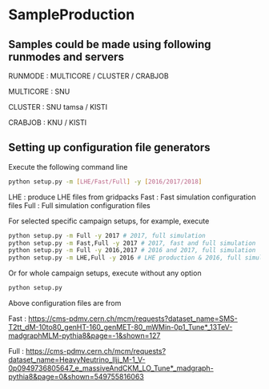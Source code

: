 # SampleProduction

## Samples could be made using following runmodes and servers

RUNMODE : MULTICORE / CLUSTER / CRABJOB

MULTICORE : SNU

CLUSTER : SNU tamsa / KISTI

CRABJOB : KNU / KISTI


## Setting up configuration file generators

Execute the following command line
```bash
python setup.py -m [LHE/Fast/Full] -y [2016/2017/2018]
```
LHE : produce LHE files from gridpacks
Fast : Fast simulation configuration files
Full : Full simulation configuration files

For selected specific campaign setups, for example, execute
```bash
python setup.py -m Full -y 2017 # 2017, full simulation
python setup.py -m Fast,Full -y 2017 # 2017, fast and full simulation
python setup.py -m Full -y 2016,2017 # 2016 and 2017, full simulation
python setup.py -m LHE,Full -y 2016 # LHE production & 2016, full simulation
```
Or for whole campaign setups, execute without any option
```bash
python setup.py
```

Above configuration files are from

Fast : https://cms-pdmv.cern.ch/mcm/requests?dataset_name=SMS-T2tt_dM-10to80_genHT-160_genMET-80_mWMin-0p1_Tune*_13TeV-madgraphMLM-pythia8&page=-1&shown=127

Full : https://cms-pdmv.cern.ch/mcm/requests?dataset_name=HeavyNeutrino_lljj_M-1_V-0p0949736805647_e_massiveAndCKM_LO_Tune*_madgraph-pythia8&page=0&shown=549755816063
